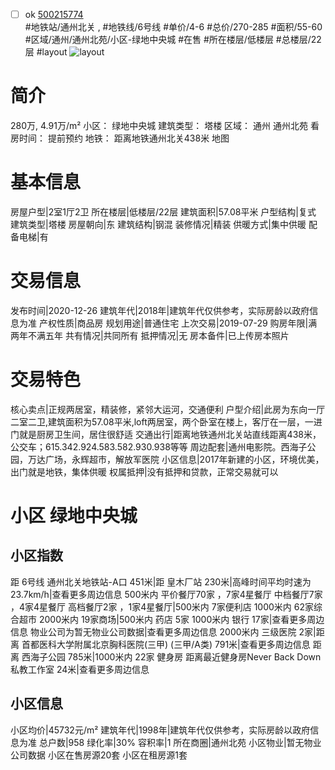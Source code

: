 - [ ] ok [500215774](https://bj.5i5j.com/ershoufang/500215774.html)  
 #地铁站/通州北关 ,  #地铁线/6号线
#单价/4-6 #总价/270-285 #面积/55-60   #区域/通州/通州北苑/小区-绿地中央城 #在售 #所在楼层/低楼层 #总楼层/22层 #layout 
![layout](http://image2.5i5j.com//group1/M00/AF/DD/CgqJMV2TEQOAEwnpAAH5dGS_tE8926.jpg_P5.jpg) 
# 简介 
 280万,  4.91万/m² 
小区： 绿地中央城
建筑类型： 塔楼
区域： 通州 通州北苑
看房时间： 提前预约
地铁： 距离地铁通州北关438米 地图
# 基本信息 
 房屋户型|2室1厅2卫
所在楼层|低楼层/22层
建筑面积|57.08平米
户型结构|复式
建筑类型|塔楼
房屋朝向|东
建筑结构|钢混
装修情况|精装
供暖方式|集中供暖
配备电梯|有
# 交易信息 
 发布时间|2020-12-26
建筑年代|2018年|建筑年代仅供参考，实际房龄以政府信息为准
产权性质|商品房
规划用途|普通住宅
上次交易|2019-07-29
购房年限|满两年不满五年
共有情况|共同所有
抵押情况|无
房本备件|已上传房本照片
# 交易特色 
 核心卖点|正规两居室，精装修，紧邻大运河，交通便利
户型介绍|此房为东向一厅二室二卫,建筑面积为57.08平米,loft两居室，两个卧室在楼上，客厅在一层，一进门就是厨房卫生间，居住很舒适
交通出行|距离地铁通州北关站直线距离438米，公交车；615.342.924.583.582.930.938等等
周边配套|通州电影院。西海子公园，万达广场，永辉超市，解放军医院
小区信息|2017年新建的小区，环境优美，出门就是地铁，集体供暖
权属抵押|没有抵押和贷款，正常交易就可以
# 小区 绿地中央城
## 小区指数 
 距 6号线 通州北关地铁站-A口 451米|距 皇木厂站 230米|高峰时间平均时速为23.7km/h|查看更多周边信息
500米内 平价餐厅70家 ，7家4星餐厅
中档餐厅7家 ，4家4星餐厅
高档餐厅2家 ，1家4星餐厅|500米内 7家便利店
1000米内 62家综合超市
2000米内 19家商场|500米内 药店 5家
1000米内 银行 17家|查看更多周边信息
物业公司为暂无物业公司数据|查看更多周边信息
2000米内 三级医院 2家|距离 首都医科大学附属北京胸科医院(三甲) (三甲/A类) 791米|查看更多周边信息
距离 西海子公园 785米|1000米内 22家 健身房
距离最近健身房Never Back Down 私教工作室 24米|查看更多周边信息
## 小区信息 
 小区均价|45732元/m²
建筑年代|1998年|建筑年代仅供参考，实际房龄以政府信息为准
总户数|958
绿化率|30%
容积率|1
所在商圈|通州北苑
小区物业|暂无物业公司数据
小区在售房源20套
小区在租房源1套
